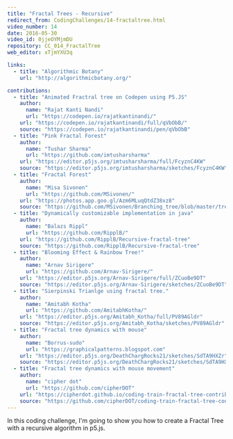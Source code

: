```yaml
---
title: "Fractal Trees - Recursive"
redirect_from: CodingChallenges/14-fractaltree.html
video_number: 14
date: 2016-05-30
video_id: 0jjeOYMjmDU
repository: CC_014_FractalTree
web_editor: xTjmYXU3q

links:
  - title: "Algorithmic Botany"
    url: "http://algorithmicbotany.org/"

contributions:
  - title: "Animated Fractral tree on Codepen using P5.JS"
    author:
      name: "Rajat Kanti Nandi"
      url: "https://codepen.io/rajatkantinandi/"
    url: "https://codepen.io/rajatkantinandi/full/qVbObB/"
    source: "https://codepen.io/rajatkantinandi/pen/qVbObB"
  - title: "Pink Fractal Forest"
    author:
      name: "Tushar Sharma"
      url: "https://github.com/imtusharsharma"
    url: "https://editor.p5js.org/imtusharsharma/full/FcyznC4KW"
    source: "https://editor.p5js.org/imtusharsharma/sketches/FcyznC4KW"
  - title: "Fractal Forest"
    author:
      name: "Misa Sivonen"
      url: "https://github.com/MSivonen/"
    url: "https://photos.app.goo.gl/Azm6MLuqQtdZ38xz8"
    source: "https://github.com/MSivonen/Branching_tree/blob/master/tree.pde"
  - title: "Dynamically customizable implementation in java"
    author:
      name: "Balazs Rippl"
      url: "https://github.com/RipplB/"
    url: "https://github.com/RipplB/Recursive-fractal-tree"
    source: "https://github.com/RipplB/Recursive-fractal-tree"
  - title: "Blooming Effect & Rainbow Tree!"
    author:
      name: "Arnav Sirigere"
      url: "https://github.com/Arnav-Sirigere/"
    url: "https://editor.p5js.org/Arnav-Sirigere/full/ZCuoBe9DT"
    source: "https://editor.p5js.org/Arnav-Sirigere/sketches/ZCuoBe9DT"
  - title: "Sierpinski Trianlge using fractal tree."
    author:
      name: "Amitabh Kotha"
      url: "https://github.com/AmitabhKotha/"
    url: "https://editor.p5js.org/Amitabh_Kotha/full/PV89AGldr"
    source: "https://editor.p5js.org/Amitabh_Kotha/sketches/PV89AGldr"
  - title: "Fractal tree dynamics with mouse"
    author:
      name: "Borrus-sudo"
      url: "https://graphicalpatterns.blogspot.com"
    url: "https://editor.p5js.org/DeathChargRocks21/sketches/SdTA9HXZr"
    source: "https://editor.p5js.org/DeathChargRocks21/sketches/SdTA9HXZr"
  - title: "Fractal tree dynamics with mouse movement"
    author:
      name: "cipher dot"
      url: "https://github.com/cipherDOT"
    url: "https://cipherdot.github.io/coding-train-fractal-tree-contribution/"
    source: "https://github.com/cipherDOT/coding-train-fractal-tree-contribution/blob/main/sketch.js"
---
```

In this coding challenge, I'm going to show you how to create a Fractal Tree with a recursive algorithm in p5.js.
